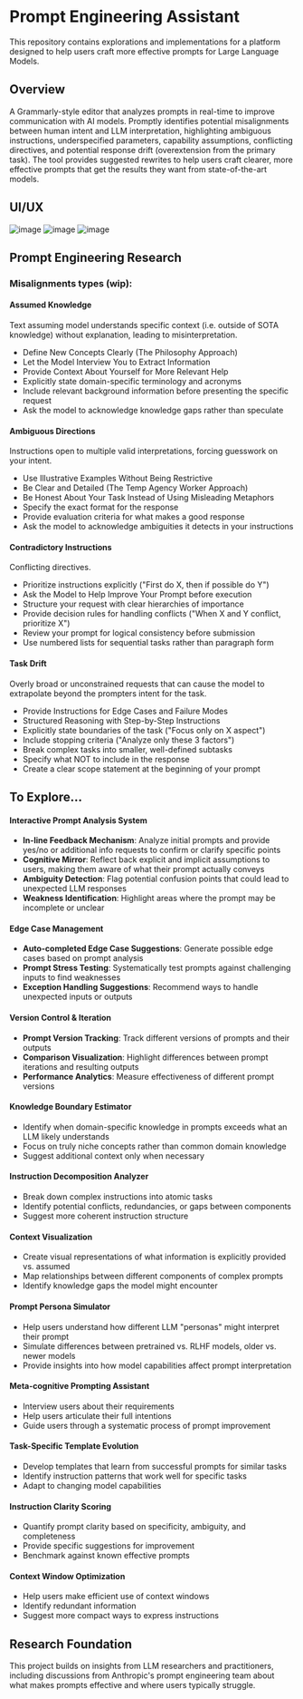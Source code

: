 # Prompt Engineering Assistant

This repository contains explorations and implementations for a platform designed to help users craft more effective prompts for Large Language Models.

## Overview

A Grammarly-style editor that analyzes prompts in real-time to improve communication with AI models. Promptly identifies potential misalignments between human intent and LLM interpretation, highlighting ambiguous instructions, underspecified parameters, capability assumptions, conflicting directives, and potential response drift (overextension from the primary task). The tool provides suggested rewrites to help users craft clearer, more effective prompts that get the results they want from state-of-the-art models.

## UI/UX
![image](https://github.com/user-attachments/assets/d2b78ab0-1d89-4e39-a5b3-e11d576b8ad1)
![image](https://github.com/user-attachments/assets/f744c994-3e13-4a33-b7ea-c58d418fee40)
![image](https://github.com/user-attachments/assets/739bfb52-585f-4b89-b31d-2d2f923059c4)

## Prompt Engineering Research

### Misalignments types (wip):

#### **Assumed Knowledge**
Text assuming model understands specific context (i.e. outside of SOTA knowledge) without explanation, leading to misinterpretation.
* Define New Concepts Clearly (The Philosophy Approach)
* Let the Model Interview You to Extract Information
* Provide Context About Yourself for More Relevant Help
* Explicitly state domain-specific terminology and acronyms
* Include relevant background information before presenting the specific request
* Ask the model to acknowledge knowledge gaps rather than speculate

#### **Ambiguous Directions**
Instructions open to multiple valid interpretations, forcing guesswork on your intent.
* Use Illustrative Examples Without Being Restrictive
* Be Clear and Detailed (The Temp Agency Worker Approach)
* Be Honest About Your Task Instead of Using Misleading Metaphors
* Specify the exact format for the response
* Provide evaluation criteria for what makes a good response
* Ask the model to acknowledge ambiguities it detects in your instructions


#### **Contradictory Instructions**
Conflicting directives.
* Prioritize instructions explicitly ("First do X, then if possible do Y")
* Ask the Model to Help Improve Your Prompt before execution
* Structure your request with clear hierarchies of importance
* Provide decision rules for handling conflicts ("When X and Y conflict, prioritize X")
* Review your prompt for logical consistency before submission
* Use numbered lists for sequential tasks rather than paragraph form

#### **Task Drift**
Overly broad or unconstrained requests that can cause the model to extrapolate beyond the prompters intent for the task.
* Provide Instructions for Edge Cases and Failure Modes
* Structured Reasoning with Step-by-Step Instructions
* Explicitly state boundaries of the task ("Focus only on X aspect")
* Include stopping criteria ("Analyze only these 3 factors")
* Break complex tasks into smaller, well-defined subtasks
* Specify what NOT to include in the response
* Create a clear scope statement at the beginning of your prompt

## To Explore...

#### Interactive Prompt Analysis System
- **In-line Feedback Mechanism**: Analyze initial prompts and provide yes/no or additional info requests to confirm or clarify specific points
- **Cognitive Mirror**: Reflect back explicit and implicit assumptions to users, making them aware of what their prompt actually conveys
- **Ambiguity Detection**: Flag potential confusion points that could lead to unexpected LLM responses
- **Weakness Identification**: Highlight areas where the prompt may be incomplete or unclear

#### Edge Case Management
- **Auto-completed Edge Case Suggestions**: Generate possible edge cases based on prompt analysis
- **Prompt Stress Testing**: Systematically test prompts against challenging inputs to find weaknesses
- **Exception Handling Suggestions**: Recommend ways to handle unexpected inputs or outputs

#### Version Control & Iteration
- **Prompt Version Tracking**: Track different versions of prompts and their outputs
- **Comparison Visualization**: Highlight differences between prompt iterations and resulting outputs
- **Performance Analytics**: Measure effectiveness of different prompt versions

#### Knowledge Boundary Estimator
- Identify when domain-specific knowledge in prompts exceeds what an LLM likely understands
- Focus on truly niche concepts rather than common domain knowledge
- Suggest additional context only when necessary

#### Instruction Decomposition Analyzer
- Break down complex instructions into atomic tasks
- Identify potential conflicts, redundancies, or gaps between components
- Suggest more coherent instruction structure

#### Context Visualization
- Create visual representations of what information is explicitly provided vs. assumed
- Map relationships between different components of complex prompts
- Identify knowledge gaps the model might encounter

#### Prompt Persona Simulator
- Help users understand how different LLM "personas" might interpret their prompt
- Simulate differences between pretrained vs. RLHF models, older vs. newer models
- Provide insights into how model capabilities affect prompt interpretation

#### Meta-cognitive Prompting Assistant
- Interview users about their requirements
- Help users articulate their full intentions
- Guide users through a systematic process of prompt improvement

#### Task-Specific Template Evolution
- Develop templates that learn from successful prompts for similar tasks
- Identify instruction patterns that work well for specific tasks
- Adapt to changing model capabilities

#### Instruction Clarity Scoring
- Quantify prompt clarity based on specificity, ambiguity, and completeness
- Provide specific suggestions for improvement
- Benchmark against known effective prompts

#### Context Window Optimization
- Help users make efficient use of context windows
- Identify redundant information
- Suggest more compact ways to express instructions

## Research Foundation

This project builds on insights from LLM researchers and practitioners, including discussions from Anthropic's prompt engineering team about what makes prompts effective and where users typically struggle.
